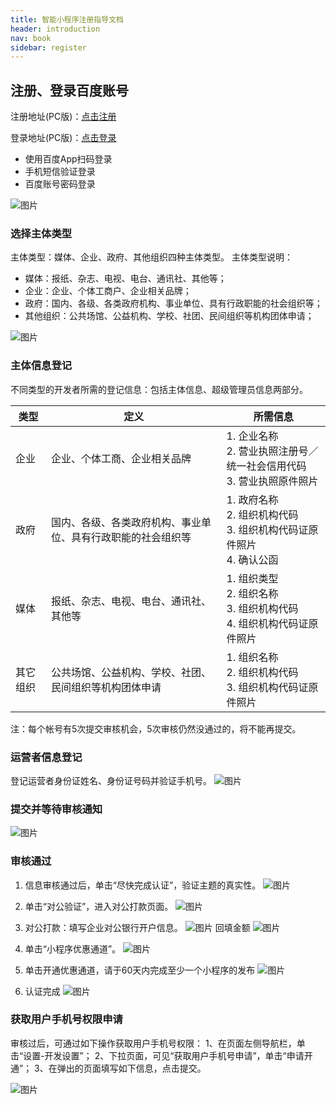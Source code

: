 ```yaml
---
title: 智能小程序注册指导文档
header: introduction
nav: book
sidebar: register
---
```



## 注册、登录百度账号

注册地址(PC版)：<a href="https://passport.baidu.com/v2/?reg&tt=1521786256298&overseas=undefined&gid=D8D45DC-FFC4-486A-BA34-B3215E98FF74&tpl=mn&u=https%3A%2F%2Fwww.baidu.com%2F" >点击注册</a>

登录地址(PC版)：<a href="https://smartprogram.baidu.com/mappconsole/main/login">点击登录</a>
 - 使用百度App扫码登录
 - 手机短信验证登录
 - 百度账号密码登录

![图片](../../img/introduction/enter/p1.png)

### 选择主体类型
<!-- 主体类型：个人、媒体、企业、政府、其他组织五种主体类型。
 主体类型说明：
 - 个人：由自然人注册和运营的公众帐号；
 - 媒体：报纸、杂志、电视、电台、通讯社、其他等；
 - 企业：企业、个体工商户、企业相关品牌；
 - 政府：国内、各级、各类政府机构、事业单位、具有行政职能的社会组织等；
 - 其他组织：公共场馆、公益机构、学校、社团、民间组织等机构团体申请； -->
 主体类型：媒体、企业、政府、其他组织四种主体类型。
 主体类型说明：
 - 媒体：报纸、杂志、电视、电台、通讯社、其他等；
 - 企业：企业、个体工商户、企业相关品牌；
 - 政府：国内、各级、各类政府机构、事业单位、具有行政职能的社会组织等；
 - 其他组织：公共场馆、公益机构、学校、社团、民间组织等机构团体申请；

![图片](../../img/introduction/register/register-02.png)

### 主体信息登记

不同类型的开发者所需的登记信息：包括主体信息、超级管理员信息两部分。

|类型|定义|所需信息|
|---|---|---|
|企业 | 企业、个体工商、企业相关品牌 |1. 企业名称 <br> 2. 营业执照注册号／统一社会信用代码<br>3. 营业执照原件照片|
|政府 | 国内、各级、各类政府机构、事业单位、具有行政职能的社会组织等 | 1. 政府名称<br>2. 组织机构代码<br>3. 组织机构代码证原件照片<br>4. 确认公函 |
|媒体 | 报纸、杂志、电视、电台、通讯社、其他等 | 1. 组织类型<br>2. 组织名称<br>3. 组织机构代码<br> 4. 组织机构代码证原件照片 |
|其它组织 | 公共场馆、公益机构、学校、社团、民间组织等机构团体申请 | 1. 组织名称<br>2. 组织机构代码<br>3. 组织机构代码证原件照片 |

<!-- |个人 | 由自然人注册和运营的账号 | 超级管理员信息 | -->

注：每个帐号有5次提交审核机会，5次审核仍然没通过的，将不能再提交。

### 运营者信息登记


登记运营者身份证姓名、身份证号码并验证手机号。
![图片](../../img/introduction/register/register-03.png)

### 提交并等待审核通知


![图片](../../img/introduction/register/register-04.png)

### 审核通过

1. 信息审核通过后，单击“尽快完成认证”，验证主题的真实性。
![图片](../../img/introduction/register/register-06.png)

2. 单击“对公验证”，进入对公打款页面。
![图片](../../img/introduction/register/register-07.png)
3. 对公打款：填写企业对公银行开户信息。 
![图片](../../img/introduction/register/register-08.png)
    回填金额
![图片](../../img/introduction/register/register-09.png)
4. 单击“小程序优惠通道”。
![图片](../../img/introduction/register/register-10.png)
5. 单击开通优惠通道，请于60天内完成至少一个小程序的发布
![图片](../../img/introduction/register/register-11.png)
6. 认证完成
![图片](../../img/introduction/register/register-12.png)

### 获取用户手机号权限申请

审核过后，可通过如下操作获取用户手机号权限：
1、在页面左侧导航栏，单击“设置-开发设置”；
2、下拉页面，可见“获取用户手机号申请”，单击“申请开通”；
3、在弹出的页面填写如下信息，点击提交。

![图片](../../img/introduction/register/register-14.png)